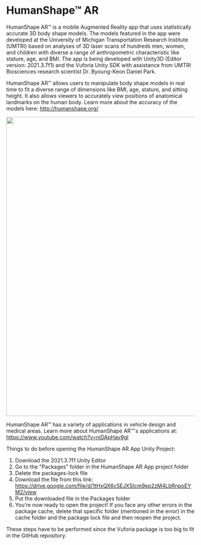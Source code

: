 # HumanShape™ AR

HumanShape AR™ is a mobile Augmented Reality app that uses statistically accurate 3D body shape models. The models featured in the app were developed at the University of Michigan Transportation Research Institute (UMTRI) based on analyses of 3D laser scans of hundreds men, women, and children with diverse a range of anthropometric characteristic like stature, age, and BMI. The app is being developed with Unity3D (Editor version: 2021.3.7f1) and the Vuforia Unity SDK with assistance from UMTRI Biosciences research scientist Dr. Byoung-Keon Daniel Park. 

HumanShape AR™ allows users to manipulate body shape models in real time to fit a diverse range of dimensions like BMI, age, stature, and sitting height. It also allows viewers to accurately view positions of anatomical landmarks on the human body. Learn more about the accuracy of the models here: http://humanshape.org/

<p align="center">
 <img src="https://github.com/nithishakumar/HumanShape-AR/blob/main/SeatedAdultMeshManipulation.gif" width="800">
</p>

HumanShape AR™ has a variety of applications in vehicle design and medical areas. Learn more about HumanShape AR™'s applications at: https://www.youtube.com/watch?v=niDApHav9gI

Things to do before opening the HumanShape AR App Unity Project:
1. Download the 2021.3.7f1 Unity Editor
2. Go to the "Packages" folder in the HumanShape AR App project folder
3. Delete the packages-lock file
4. Download the file from this link: https://drive.google.com/file/d/1tHxQX6c5EJXSIcm9ep2zM4LbRnpoEYM2/view
5. Put the downloaded file in the Packages folder
6. You’re now ready to open the project! If you face any other errors in the package cache, delete that specific folder (mentioned in the error) in the cache folder and the package lock file and then reopen the project.

These steps have to be performed since the Vuforia package is too big to fit in the GitHub repository.
